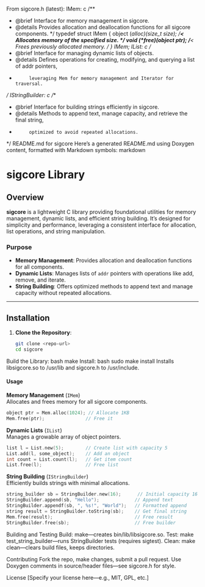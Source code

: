 
From sigcore.h (latest):
IMem:
c
/**
 * @brief Interface for memory management in sigcore.
 * @details Provides allocation and deallocation functions for all sigcore components.
 */
typedef struct IMem {
    object (*alloc)(size_t size); /**< Allocates memory of the specified size. */
    void (*free)(object ptr);     /**< Frees previously allocated memory. */
} IMem;
IList:
c
/**
 * @brief Interface for managing dynamic lists of objects.
 * @details Defines operations for creating, modifying, and querying a list of addr pointers,
 *          leveraging Mem for memory management and Iterator for traversal.
 */
IStringBuilder:
c
/**
 * @brief Interface for building strings efficiently in sigcore.
 * @details Methods to append text, manage capacity, and retrieve the final string,
 *          optimized to avoid repeated allocations.
 */
README.md for sigcore
Here’s a generated README.md using Doxygen content, formatted with Markdown symbols:
markdown
# sigcore Library

## Overview

**sigcore** is a lightweight C library providing foundational utilities for memory management, dynamic lists, and efficient string building. It’s designed for simplicity and performance, leveraging a consistent interface for allocation, list operations, and string manipulation.

### Purpose

- **Memory Management**: Provides allocation and deallocation functions for all components.
- **Dynamic Lists**: Manages lists of `addr` pointers with operations like add, remove, and iterate.
- **String Building**: Offers optimized methods to append text and manage capacity without repeated allocations.

---

## Installation

1. **Clone the Repository**:
   ```bash
   git clone <repo-url>
   cd sigcore
Build the Library:
bash
make
Install:
bash
sudo make install
Installs libsigcore.so to /usr/lib and sigcore.h to /usr/include.

#### Usage  
**Memory Management** (`IMem`)  
Allocates and frees memory for all sigcore components.  
``` c
object ptr = Mem.alloc(1024); // Allocate 1KB
Mem.free(ptr);               // Free it
```

**Dynamic Lists** (`IList`)  
Manages a growable array of object pointers.  
``` c
list l = List.new(5);        // Create list with capacity 5
List.add(l, some_object);    // Add an object
int count = List.count(l);   // Get item count
List.free(l);                // Free list
```

**String Building** (`IStringBuilder`)  
Efficiently builds strings with minimal allocations.  
``` c
string_builder sb = StringBuilder.new(16);      // Initial capacity 16
StringBuilder.append(sb, "Hello");             // Append text
StringBuilder.appendf(sb, ", %s!", "World");   // Formatted append
string result = StringBuilder.toString(sb);    // Get final string
Mem.free(result);                              // Free result
StringBuilder.free(sb);                        // Free builder
```

Building and Testing
Build: make—creates bin/lib/libsigcore.so.
Test: make test_string_builder—runs StringBuilder tests (requires sigtest).
Clean: make clean—clears build files, keeps directories.

Contributing
Fork the repo, make changes, submit a pull request.
Use Doxygen comments in source/header files—see sigcore.h for style.

License
[Specify your license here—e.g., MIT, GPL, etc.]
